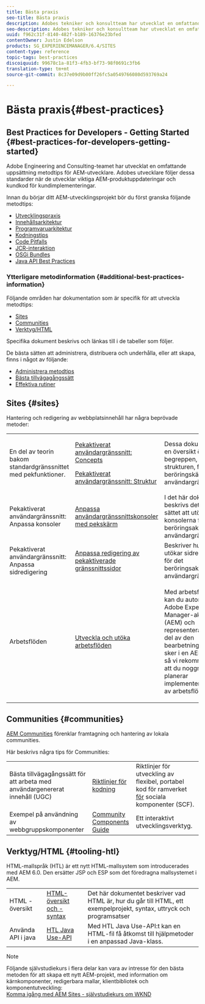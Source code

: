 ```yaml
---
title: Bästa praxis
seo-title: Bästa praxis
description: Adobes tekniker och konsultteam har utvecklat en omfattande uppsättning metodtips för AEM-utvecklare
seo-description: Adobes tekniker och konsultteam har utvecklat en omfattande uppsättning metodtips för AEM-utvecklare
uuid: f962c31f-8140-482f-b189-16376e23bfed
contentOwner: Justin Edelson
products: SG_EXPERIENCEMANAGER/6.4/SITES
content-type: reference
topic-tags: best-practices
discoiquuid: 99678c1a-81f3-4fb3-bf73-98f0691c3fb6
translation-type: tm+mt
source-git-commit: 8c37e09d9b00ff26fc5a0549766080d593769a24

---
```



# Bästa praxis{#best-practices}

## Best Practices for Developers - Getting Started {#best-practices-for-developers-getting-started}

Adobe Engineering and Consulting-teamet har utvecklat en omfattande uppsättning metodtips för AEM-utvecklare. Adobes utvecklare följer dessa standarder när de utvecklar viktiga AEM-produktuppdateringar och kundkod för kundimplementeringar.

Innan du börjar ditt AEM-utvecklingsprojekt bör du först granska följande metodtips:

* [Utvecklingspraxis](/help/sites-developing/development-practices.md)
* [Innehållsarkitektur](/help/sites-developing/content-architecture.md)
* [Programvaruarkitektur](/help/sites-developing/software-architecture.md)
* [Kodningstips](/help/sites-developing/coding-tips.md)
* [Code Pitfalls](/help/sites-developing/code-pitfalls.md)
* [JCR-interaktion](/help/sites-developing/jcr-integration.md)
* [OSGi Bundles](/help/sites-developing/osgi-bundles.md)
* [Java API Best Practices](https://docs.adobe.com/content/help/en/experience-manager-learn/foundation/development/understand-java-api-best-practices.html)

### Ytterligare metodinformation {#additional-best-practices-information}

Följande områden har dokumentation som är specifik för att utveckla metodtips:

* [Sites](#sites)
* [Communities](/help/sites-developing/best-practices.md#communities)
* [Verktyg/HTML](/help/sites-developing/best-practices.md#tooling-htl)

Specifika dokument beskrivs och länkas till i de tabeller som följer.

De bästa sätten att administrera, distribuera och underhålla, eller att skapa, finns i något av följande:

* [Administrera metodtips](/help/sites-administering/administer-best-practices.md)
* [Bästa tillvägagångssätt](/help/sites-authoring/best-practices.md)
* [Effektiva rutiner](/help/sites-deploying/best-practices.md)

## Sites {#sites}

Hantering och redigering av webbplatsinnehåll har några beprövade metoder:

<table> 
 <tbody>
  <tr>
   <td>En del av teorin bakom standardgränssnittet med pekfunktioner.</td> 
   <td><p><a href="/help/sites-developing/touch-ui-concepts.md">Pekaktiverat användargränssnitt: Concepts</a></p> <p><a href="/help/sites-developing/touch-ui-structure.md">Pekaktiverat användargränssnitt: Struktur</a></p> </td> 
   <td>Dessa dokument ger en översikt över begreppen, och strukturen, för det beröringskänsliga användargränssnittet.</td> 
  </tr>
  <tr>
   <td>Pekaktiverat användargränssnitt: Anpassa konsoler </td> 
   <td><a href="/help/sites-developing/customizing-consoles-touch.md">Anpassa användargränssnittskonsoler med pekskärm</a></td> 
   <td>I det här dokumentet beskrivs det bästa sättet att utöka konsolerna för det beröringsaktiverade användargränssnittet.</td> 
  </tr>
  <tr>
   <td>Pekaktiverat användargränssnitt: Anpassa sidredigering</td> 
   <td><a href="/help/sites-developing/customizing-page-authoring-touch.md">Anpassa redigering av pekaktiverade gränssnittssidor</a></td> 
   <td>Beskriver hur du utökar sidredigering för det beröringsaktiverade användargränssnittet.</td> 
  </tr>
  <tr>
   <td>Arbetsflöden</td> 
   <td><a href="/help/sites-developing/workflows-best-practices.md">Utveckla och utöka arbetsflöden</a></td> 
   <td><p>Med arbetsflöden kan du automatisera Adobe Experience Manager-aktiviteter (AEM) och representera en stor del av den bearbetning som sker i en AEM-miljö, så vi rekommenderar att du noggrant planerar implementeringarna av arbetsflöden.</p> </td> 
  </tr>
 </tbody>
</table>

## Communities {#communities}

[AEM Communities](/help/communities/overview.md) förenklar framtagning och hantering av lokala communities.

Här beskrivs några tips för Communities:

|  |  |  |
|---|---|---|
| Bästa tillvägagångssätt för att arbeta med användargenererat innehåll (UGC) | [Riktlinjer för kodning](/help/communities/code-guide.md) | Riktlinjer för utveckling av flexibel, portabel kod för ramverket [för](/help/communities/scf.md) sociala komponenter (SCF). |
| Exempel på användning av webbgruppskomponenter | [Community Components Guide](/help/communities/components-guide.md) | Ett interaktivt utvecklingsverktyg. |

## Verktyg/HTML {#tooling-htl}

HTML-mallspråk (HTL) är ett nytt HTML-mallsystem som introducerades med AEM 6.0. Den ersätter JSP och ESP som det föredragna mallsystemet i AEM.

|  |  |  |
|---|---|---|
| HTML - översikt | [HTML-översikt och -syntax](https://helpx.adobe.com/experience-manager/htl/user-guide.html) | Det här dokumentet beskriver vad HTML är, hur du går till HTML, ett exempelprojekt, syntax, uttryck och programsatser |
| Använda API i java | [HTL Java Use-API](https://helpx.adobe.com/experience-manager/htl/using/use-api.html) | Med HTL Java Use-API:t kan en HTML-fil få åtkomst till hjälpmetoder i en anpassad Java-klass. |

>[!NOTE]
>
>Följande självstudiekurs i flera delar kan vara av intresse för den bästa metoden för att skapa ett nytt AEM-projekt, med information om kärnkomponenter, redigerbara mallar, klientbibliotek och komponentutveckling:\
>[Komma igång med AEM Sites - självstudiekurs om WKND](https://helpx.adobe.com/experience-manager/kt/sites/using/getting-started-wknd-tutorial-develop.html)

